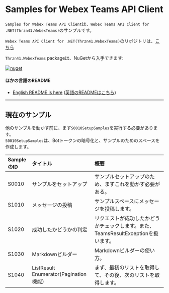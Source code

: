 # Samples for Webex Teams API Client

`Samples for Webex Teams API Client`は、`Webex Teams API Client for .NET(Thrzn41.WebexTeams)`のサンプルです。

`Webex Teams API Client for .NET(Thrzn41.WebexTeams)`のリポジトリは、[こちら](https://github.com/thrzn41/WebexTeamsAPIClient)

`Thrzn41.WebexTeams` packageは、NuGetから入手できます:

[![nuget](https://img.shields.io/nuget/v/Thrzn41.WebexTeams.svg)](https://www.nuget.org/packages/Thrzn41.WebexTeams)

#### ほかの言語のREADME
* [English README is here](https://github.com/thrzn41/WebexTeamsAPIClientSamples/blob/master/README.md) ([英語のREADMEはこちら](https://github.com/thrzn41/WebexTeamsAPIClientSamples/blob/master/README.md))

---

## 現在のサンプル

他のサンプルを動かす前に、まず`S0010SetupSamples`を実行する必要があります。  
`S0010SetupSamples`は、Botトークンの暗号化と、サンプルのためのスペースを作成します。

| SampleのID | タイトル          | 概要 |
| :-------- | :------------- |:------------- |
| S0010     | サンプルをセットアップ  | サンプルセットアップのため、まずこれを動かす必要がある。 |
| S1010     | メッセージの投稿  | サンプルスペースにメッセージを投稿します。 |
| S1020     | 成功したかどうかの判定  | リクエストが成功したかどうかチェックします。また、TeamsResultExceptionを扱います。 |
| S1030     | Markdownビルダー  | Markdownビルダーの使い方。 |
| S1040     | ListResult Enumerator(Pagination機能)  | まず、最初のリストを取得して、その後、次のリストを取得します。 |
